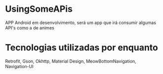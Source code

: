 # UsingSomeAPis

APP Android em desenvolvimento, será um app que irá consumir algumas API's como a de animes

# Tecnologias utilizadas por enquanto
Retrofit, Gson, Okhttp, Material Design, MeowBottomNavigation, Navigation-UI
